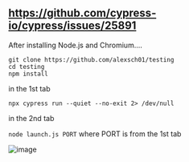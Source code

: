 https://github.com/cypress-io/cypress/issues/25891
---

After installing Node.js and Chromium....

```
git clone https://github.com/alexsch01/testing
cd testing
npm install
```

in the 1st tab

`npx cypress run --quiet --no-exit 2> /dev/null`

in the 2nd tab

`node launch.js PORT` where PORT is from the 1st tab

![image](https://github.com/alexsch01/testing/assets/5721147/a798729b-97a6-4d04-b035-f5386e696055)


